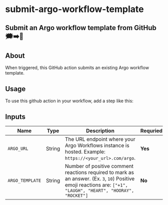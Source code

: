 # submit-argo-workflow-template

## Submit an Argo workflow template from GitHub 🗯️➡️🐙

## About

When triggered, this GitHub action submits an existing Argo workflow template.

## Usage

To use this github action in your workflow, add a step like this:

## Inputs

| Name | Type | Description | Requried? | Default |
| --- | --- | --- | --- | --- |
| `ARGO_URL` | String | The URL endpoint where your Argo Workflows instance is hosted. Example: `https://<your_url>.com/argo`. | **Yes** | N/A | 
| `ARGO_TEMPLATE` | String  | Number of positive comment reactions required to mark as an answer. (Ex. `3`, `10`) Positive emoji reactions are: `["+1", "LAUGH", "HEART", "HOORAY", "ROCKET"]` | **No** | `0` |



